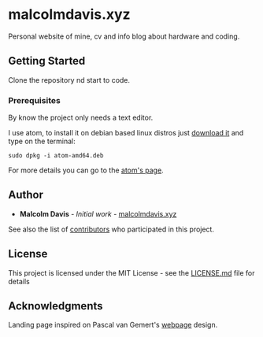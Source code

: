 
# malcolmdavis.xyz

Personal website of mine, cv and info blog about hardware and coding.

## Getting Started

Clone the repository nd start to code.

### Prerequisites

By know the project only needs a text editor.

I use atom, to install it on debian based linux distros just [download it](https://atom.io/download/deb) and type on the terminal:
```
sudo dpkg -i atom-amd64.deb
```
For more details you can go to the [atom's page](https://flight-manual.atom.io/getting-started/sections/installing-atom/).


## Author

* **Malcolm Davis** - *Initial work* - [malcolmdavis.xyz](https://github.com/malkam03/malkam03.github.io)

See also the list of [contributors](https://github.com/your/project/contributors) who participated in this project.

## License

This project is licensed under the MIT License - see the [LICENSE.md](LICENSE.md) file for details

## Acknowledgments

Landing page inspired on Pascal van Gemert's [webpage](http://www.pascalvangemert.nl/) design.
